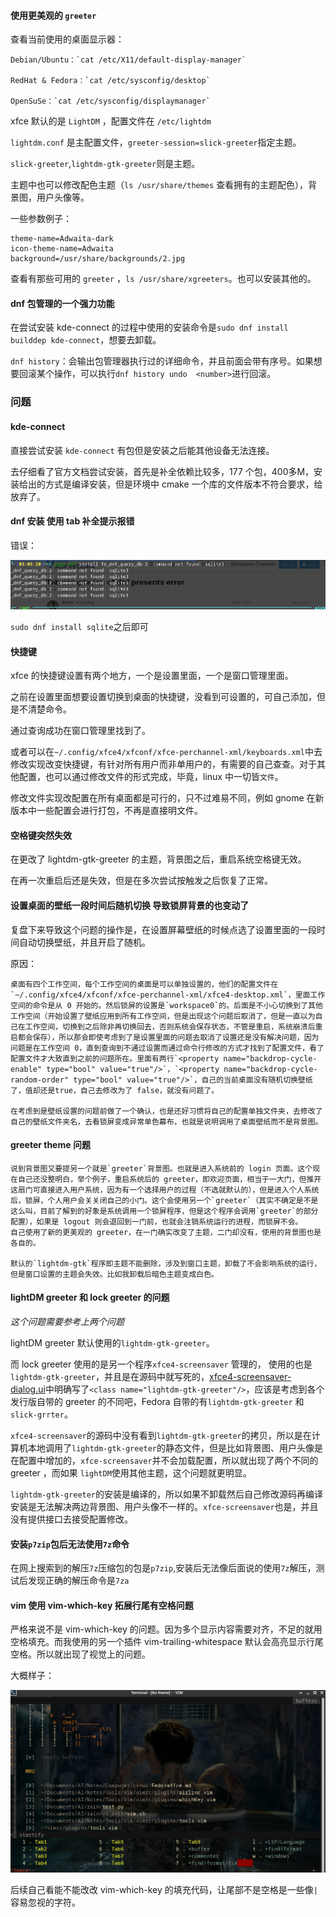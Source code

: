 #### 使用更美观的 `greeter`
查看当前使用的桌面显示器：

    Debian/Ubuntu：`cat /etc/X11/default-display-manager`

    RedHat & Fedora：`cat /etc/sysconfig/desktop`

    OpenSuSe：`cat /etc/sysconfig/displaymanager`

xfce 默认的是 `LightDM` ，配置文件在 `/etc/lightdm`

`lightdm.conf` 是主配置文件，`greeter-session=slick-greeter`指定主题。

`slick-greeter`,`lightdm-gtk-greeter`则是主题。

主题中也可以修改配色主题（`ls /usr/share/themes` 查看拥有的主题配色），背景图，用户头像等。

一些参数例子：

```
theme-name=Adwaita-dark
icon-theme-name=Adwaita
background=/usr/share/backgrounds/2.jpg
```

查看有那些可用的 `greeter` ，`ls /usr/share/xgreeters`。也可以安装其他的。

#### dnf 包管理的一个强力功能
在尝试安装 kde-connect 的过程中使用的安装命令是`sudo dnf install  builddep kde-connect`，想要去卸载。

`dnf history`：会输出包管理器执行过的详细命令，并且前面会带有序号。如果想要回滚某个操作，可以执行`dnf history undo  <number>`进行回滚。

### 问题

#### kde-connect
直接尝试安装 `kde-connect` 有包但是安装之后能其他设备无法连接。

去仔细看了官方文档尝试安装，首先是补全依赖比较多，177 个包，400多M，安装给出的方式是编译安装，但是环境中 cmake 一个库的文件版本不符合要求，给放弃了。

#### dnf 安装 使用 tab 补全提示报错

错误：

![dnf install error](images/dnfInstallError.png)

`sudo dnf install sqlite`之后即可

#### 快捷键
xfce 的快捷键设置有两个地方，一个是设置里面，一个是窗口管理里面。

之前在设置里面想要设置切换到桌面的快捷键，没看到可设置的，可自己添加，但是不清楚命令。

通过查询成功在窗口管理里找到了。

或者可以在`~/.config/xfce4/xfconf/xfce-perchannel-xml/keyboards.xml`中去修改实现改变快捷键，有针对所有用户而非单用户的，有需要的自己查查。对于其他配置，也可以通过修改文件的形式完成，毕竟，linux 中一切皆`文件`。

修改文件实现改配置在所有桌面都是可行的，只不过难易不同，例如 gnome 在新版本中一些配置会进行打包，不再是直接明文件。

#### 空格键突然失效
在更改了 lightdm-gtk-greeter 的主题，背景图之后，重启系统空格键无效。

在再一次重启后还是失效，但是在多次尝试按触发之后恢复了正常。

#### 设置桌面的壁纸一段时间后随机切换 导致锁屏背景的也变动了
复盘下来导致这个问题的操作是，在设置屏幕壁纸的时候点选了设置里面的一段时间自动切换壁纸，并且开启了随机。

原因：

    桌面有四个工作空间，每个工作空间的桌面是可以单独设置的，他们的配置文件在`~/.config/xfce4/xfconf/xfce-perchannel-xml/xfce4-desktop.xml`，里面工作空间的命令是从 0 开始的。然后锁屏的设置是`workspace0`的。后面是不小心切换到了其他工作空间（开始设置了壁纸应用到所有工作空间，但是出现这个问题后取消了，但是一直以为自己在工作空间，切换到之后除非再切换回去，否则系统会保存状态，不管是重启，系统崩溃后重启都会保存），所以那会即使考虑到了是设置里面的问题去取消了设置还是没有解决问题，因为问题是在工作空间 0，直到查询到不通过设置而通过命令行修改的方式才找到了配置文件，看了配置文件才大致直到之前的问题所在。里面有两行`<property name="backdrop-cycle-enable" type="bool" value="true"/>`，`<property name="backdrop-cycle-random-order" type="bool" value="true"/>`，自己的当前桌面没有随机切换壁纸了，值却还是true，自己去修改为了 false，就没有问题了。

    在考虑到是壁纸设置的问题前做了一个确认，也是还好习惯将自己的配置单独文件夹，去修改了自己的壁纸文件夹名，去看锁屏变成异常单色幕布，也就是说明调用了桌面壁纸而不是背景图。

#### greeter theme 问题

    说到背景图又要提另一个就是`greeter`背景图。也就是进入系统前的 login 页面。这个现在自己还没整明白，举个例子，重启系统后的 greeter，即欢迎页面，相当于一大门，但推开这扇门可直接进入用户系统，因为有一个选择用户的过程（不选就默认的），但是进入个人系统后，锁屏，个人用户会关关闭自己的小门。这个会使用另一个`greeter`（其实不确定是不是这么叫，目前了解到的好象是系统调用一个锁屏程序，但是这个程序会调用`greeter`的部分配置），如果是 logout 则会退回到一门前，也就会注销系统运行的进程，而锁屏不会。
    自己使用了新的更美观的 greeter，在一门确实改变了主题，二门却没有，使用的背景图也是各自的。

    默认的`lightdm-gtk`程序即主题不能删除，涉及到窗口主题，卸载了不会影响系统的运行，但是窗口设置的主题会失效。比如我卸载后暗色主题变成白色。

#### lightDM greeter 和 lock greeter 的问题
*这个问题需要参考上两个问题*

lightDM greeter 默认使用的`lightdm-gtk-greeter`。

而 lock greeter 使用的是另一个程序`xfce4-screensaver` 管理的， 使用的也是`lightdm-gtk-greeter`，并且是在源码中就写死的，[xfce4-screensaver-dialog.ui](https://gitlab.xfce.org/apps/xfce4-screensaver/-/blob/master/src/xfce4-screensaver-dialog.ui)中明确写了`<class name="lightdm-gtk-greeter"/>`，应该是考虑到各个发行版自带的 greeter 的不同吧，Fedora 自带的有`lightdm-gtk-greeter` 和 `slick-grrter`。

`xfce4-screensaver`的源码中没有看到`lightdm-gtk-greeter`的拷贝，所以是在计算机本地调用了`lightdm-gtk-greeter`的静态文件，但是比如背景图、用户头像是在配置中增加的，`xfce-screensaver`并不会加载配置，所以就出现了两个不同的 greeter ，而如果 `lightDM`使用其他主题，这个问题就更明显。

`lightdm-gtk-greeter`的安装是编译的，所以如果不卸载然后自己修改源码再编译安装是无法解决两边背景图、用户头像不一样的。`xfce-screensaver`也是，并且没有提供接口去接受配置修改。

#### 安装`p7zip`包后无法使用`7z`命令
在网上搜索到的解压`7z`压缩包的包是`p7zip`,安装后无法像后面说的使用`7z`解压，测试后发现正确的解压命令是`7za`

#### vim 使用 vim-which-key 拓展行尾有空格问题
严格来说不是 vim-which-key 的问题。因为多个显示内容需要对齐，不足的就用空格填充。而我使用的另一个插件 vim-trailing-whitespace 默认会高亮显示行尾空格。所以就出现了视觉上的问题。

大概样子：

![view_error](images/viewError.png)

后续自己看能不能改改 vim-which-key 的填充代码，让尾部不是空格是一些像`|`容易忽视的字符。

